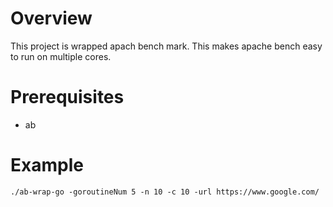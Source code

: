 # Overview

This project is wrapped apach bench mark. This makes apache bench easy to run on multiple cores.

# Prerequisites

- ab

# Example

```
./ab-wrap-go -goroutineNum 5 -n 10 -c 10 -url https://www.google.com/
```
